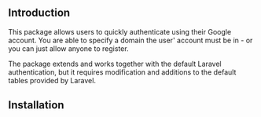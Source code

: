 ## Introduction
This package allows users to quickly authenticate using their Google account. You are able to specify a domain the user' account must be in - or you can just allow anyone to register.

The package extends and works together with the default Laravel authentication, but it requires modification and additions to the default tables provided by Laravel.

## Installation
